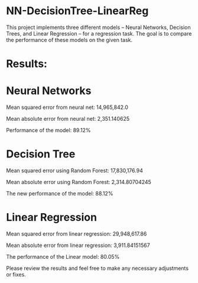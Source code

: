 # NN-DecisionTree-LinearReg

This project implements three different models – Neural Networks, Decision Trees, and Linear Regression – for a regression task. The goal is to compare the performance of these models on the given task.

# Results:

# Neural Networks

Mean squared error from neural net: 14,965,842.0

Mean absolute error from neural net: 2,351.140625

Performance of the model: 89.12%

# Decision Tree

Mean squared error using Random Forest: 17,830,176.94

Mean absolute error using Random Forest: 2,314.80704245

The new performance of the model: 88.12%

# Linear Regression

Mean squared error from linear regression: 29,948,617.86

Mean absolute error from linear regression: 3,911.84151567

The performance of the Linear model: 80.05%


Please review the results and feel free to make any necessary adjustments or fixes.
